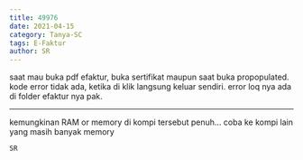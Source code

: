 ```yaml
---
title: 49976
date: 2021-04-15
category: Tanya-SC
tags: E-Faktur
author: SR
---
```


saat mau buka pdf efaktur, buka sertifikat maupun saat buka propopulated. kode error tidak ada, ketika di klik langsung keluar sendiri. error loq nya ada di folder efaktur nya pak.

---

kemungkinan RAM or memory di kompi tersebut penuh... coba ke kompi lain yang masih banyak memory

`SR`
